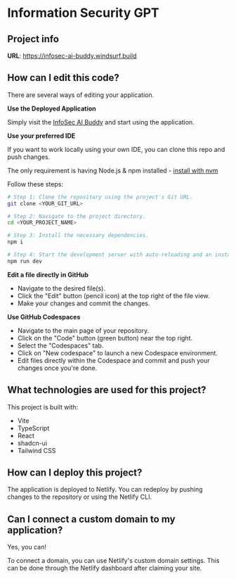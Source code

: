 # Information Security GPT

## Project info

**URL**: https://infosec-ai-buddy.windsurf.build

## How can I edit this code?

There are several ways of editing your application.

**Use the Deployed Application**

Simply visit the [InfoSec AI Buddy](https://infosec-ai-buddy.windsurf.build) and start using the application.

**Use your preferred IDE**

If you want to work locally using your own IDE, you can clone this repo and push changes.

The only requirement is having Node.js & npm installed - [install with nvm](https://github.com/nvm-sh/nvm#installing-and-updating)

Follow these steps:

```sh
# Step 1: Clone the repository using the project's Git URL.
git clone <YOUR_GIT_URL>

# Step 2: Navigate to the project directory.
cd <YOUR_PROJECT_NAME>

# Step 3: Install the necessary dependencies.
npm i

# Step 4: Start the development server with auto-reloading and an instant preview.
npm run dev
```

**Edit a file directly in GitHub**

- Navigate to the desired file(s).
- Click the "Edit" button (pencil icon) at the top right of the file view.
- Make your changes and commit the changes.

**Use GitHub Codespaces**

- Navigate to the main page of your repository.
- Click on the "Code" button (green button) near the top right.
- Select the "Codespaces" tab.
- Click on "New codespace" to launch a new Codespace environment.
- Edit files directly within the Codespace and commit and push your changes once you're done.

## What technologies are used for this project?

This project is built with:

- Vite
- TypeScript
- React
- shadcn-ui
- Tailwind CSS

## How can I deploy this project?

The application is deployed to Netlify. You can redeploy by pushing changes to the repository or using the Netlify CLI.

## Can I connect a custom domain to my application?

Yes, you can!

To connect a domain, you can use Netlify's custom domain settings. This can be done through the Netlify dashboard after claiming your site.
